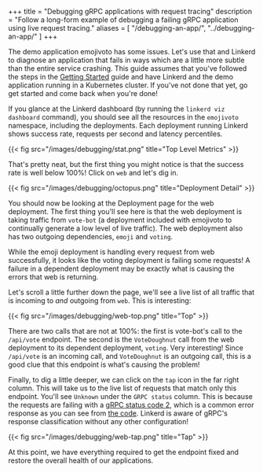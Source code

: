 +++
title = "Debugging gRPC applications with request tracing"
description = "Follow a long-form example of debugging a failing gRPC application using live request tracing."
aliases = [
  "/debugging-an-app/",
  "../debugging-an-app/"
]
+++

The demo application emojivoto has some issues. Let's use that and Linkerd to
diagnose an application that fails in ways which are a little more subtle than
the entire service crashing. This guide assumes that you've followed the steps
in the [Getting Started](../../getting-started/) guide and have Linkerd and the
demo application running in a Kubernetes cluster. If you've not done that yet,
go get started and come back when you're done!

If you glance at the Linkerd dashboard (by running the `linkerd viz dashboard`
command), you should see all the resources in the `emojivoto` namespace,
including the deployments. Each deployment running Linkerd shows success rate,
requests per second and latency percentiles.

{{< fig src="/images/debugging/stat.png" title="Top Level Metrics" >}}

That's pretty neat, but the first thing you might notice is that the success
rate is well below 100%! Click on `web` and let's dig in.

{{< fig src="/images/debugging/octopus.png" title="Deployment Detail" >}}

You should now be looking at the Deployment page for the web deployment. The first
thing you'll see here is that the web deployment is taking traffic from `vote-bot`
(a deployment included with emojivoto to continually generate a low level of
live traffic). The web deployment also has two outgoing dependencies, `emoji`
and `voting`.

While the emoji deployment is handling every request from web successfully, it
looks like the voting deployment is failing some requests! A failure in a dependent
deployment may be exactly what is causing the errors that web is returning.

Let's scroll a little further down the page, we'll see a live list of all
traffic that is incoming to *and* outgoing from `web`. This is interesting:

{{< fig src="/images/debugging/web-top.png" title="Top" >}}

There are two calls that are not at 100%: the first is vote-bot's call to the
`/api/vote` endpoint. The second is the `VoteDoughnut` call from the web
deployment to its dependent deployment, `voting`. Very interesting! Since
`/api/vote` is an incoming call, and `VoteDoughnut` is an outgoing call, this is
a good clue that this endpoint is what's causing the problem!

Finally, to dig a little deeper, we can click on the `tap` icon in the far right
column. This will take us to the live list of requests that match only this
endpoint. You'll see `Unknown` under the `GRPC status` column. This is because
the requests are failing with a
[gRPC status code 2](https://godoc.org/google.golang.org/grpc/codes#Code),
which is a common error response as you can see from
[the code][code]. Linkerd is aware of gRPC's response classification without any
other configuration!

{{< fig src="/images/debugging/web-tap.png" title="Tap" >}}

At this point, we have everything required to get the endpoint fixed and restore
the overall health of our applications.

[code]: https://github.com/BuoyantIO/emojivoto/blob/67faa83af33db647927946a672fc63ab7ce869aa/emojivoto-voting-svc/api/api.go#L21
